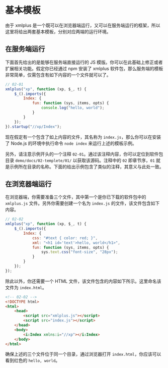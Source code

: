 # 基本模板

由于 xmlplus 是一个既可以在浏览器端运行，又可以在服务端运行的框架，所以这里将给出两套基本模板，分别对应两端的运行环境。

## 在服务端运行

下面首先给出的是能够在服务端直接运行的 JS 模版。你可以在此基础上修正或者扩展相关功能。假定你已经通过 npm 安装了 xmlplus 软件包，那么服务端的模板非常简单，仅需包含有如下内容的一个文件就可以了。

```js
// 02-01
xmlplus("xp", function (xp, $_, t) {
    $_().imports({
        Index: {
            fun: function (sys, items, opts) {
                console.log("hello, world");
            }
        }
    });
}).startup("//xp/Index");
```

现在假定有一个包含了如上内容的文件，其名称为 `index.js`，那么你可以在安装了 Node.js 的环境中执行命令 `node index` 来运行上述的模板示例。

另外，请注意示例开头的一个注释 `02-01`。通过该注释内容，你可以定位到软件包目录 `demo/docs/02-templete/01/` 以获取该源码。注释中的 `02` 即章节序，`01` 就是示例所在目录的名称。下面的给出示例包含了类似的注释，其意义与此处一致。

## 在浏览器端运行

在浏览器端，你需要准备三个文件，其中第一个是你已下载的软件包中的 `xmlplus.js` 文件。另外你需要创建一个名为 `index.js` 的文件，该文件包含如下内容。

```js
// 02-02
xmlplus("xp", function (xp, $_, t) {
    $_().imports({
        Index: {
            css: "#text { color: red; }",
            xml: "<h1 id='text'>hello, world</h1>",
            fun: function (sys, items, opts) {
                sys.text.css("font-size", "28px");
            }
        }
    });
});
```

除此以外，你还需要一个 HTML 文件，该文件包含的内容如下所示。这里命名该文件为 `index.html`。

```html
<!-- 02-02 -->
<!DOCTYPE html>
<html>
    <head>
        <script src="xmlplus.js"></script>
        <script src="index.js"></script>
    </head>
    <body>
        <i:Index xmlns:i="//xp"></i:Index>
    </body>
</html>
```

确保上述的三个文件位于同一个目录，通过浏览器打开 `index.html`，你应该可以看到红色的 `hello, world`。